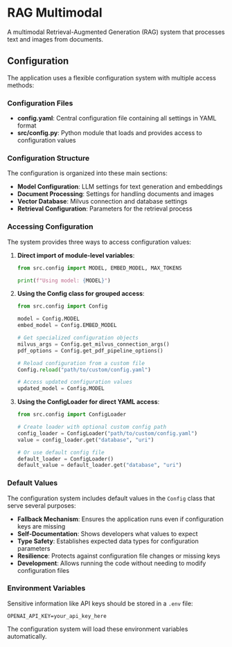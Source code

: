 # RAG Multimodal

A multimodal Retrieval-Augmented Generation (RAG) system that processes text and images from documents.

## Configuration

The application uses a flexible configuration system with multiple access methods:

### Configuration Files

- **config.yaml**: Central configuration file containing all settings in YAML format
- **src/config.py**: Python module that loads and provides access to configuration values

### Configuration Structure

The configuration is organized into these main sections:

- **Model Configuration**: LLM settings for text generation and embeddings
- **Document Processing**: Settings for handling documents and images
- **Vector Database**: Milvus connection and database settings
- **Retrieval Configuration**: Parameters for the retrieval process

### Accessing Configuration

The system provides three ways to access configuration values:

1. **Direct import of module-level variables**:
   ```python
   from src.config import MODEL, EMBED_MODEL, MAX_TOKENS
   
   print(f"Using model: {MODEL}")
   ```

2. **Using the Config class for grouped access**:
   ```python
   from src.config import Config
   
   model = Config.MODEL
   embed_model = Config.EMBED_MODEL
   
   # Get specialized configuration objects
   milvus_args = Config.get_milvus_connection_args()
   pdf_options = Config.get_pdf_pipeline_options()
   
   # Reload configuration from a custom file
   Config.reload("path/to/custom/config.yaml")
   
   # Access updated configuration values
   updated_model = Config.MODEL
   ```

3. **Using the ConfigLoader for direct YAML access**:
   ```python
   from src.config import ConfigLoader
   
   # Create loader with optional custom config path
   config_loader = ConfigLoader("path/to/custom/config.yaml")
   value = config_loader.get("database", "uri")
   
   # Or use default config file
   default_loader = ConfigLoader()
   default_value = default_loader.get("database", "uri")
   ```

### Default Values

The configuration system includes default values in the `Config` class that serve several purposes:

- **Fallback Mechanism**: Ensures the application runs even if configuration keys are missing
- **Self-Documentation**: Shows developers what values to expect
- **Type Safety**: Establishes expected data types for configuration parameters
- **Resilience**: Protects against configuration file changes or missing keys
- **Development**: Allows running the code without needing to modify configuration files

### Environment Variables

Sensitive information like API keys should be stored in a `.env` file:

```
OPENAI_API_KEY=your_api_key_here
```

The configuration system will load these environment variables automatically.
